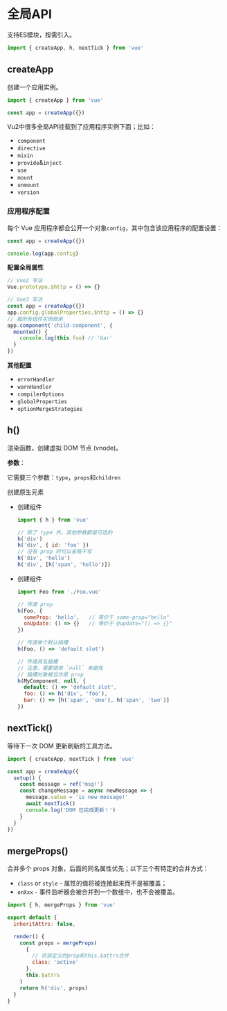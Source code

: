 # 全局API

支持ES模块，按需引入。

```js
import { createApp, h, nextTick } from 'vue'
```

## createApp

创建一个应用实例。

```js
import { createApp } from 'vue'

const app = createApp({})
```

Vu2中很多全局API挂载到了应用程序实例下面；比如：

- `component`
- `directive`
- `mixin`
- `provide`&`inject`
- `use`
- `mount`
- `unmount`
- `version`

### 应用程序配置

每个 Vue 应用程序都会公开一个对象`config`，其中包含该应用程序的配置设置：

```js
const app = createApp({})

console.log(app.config)
```

**配置全局属性**

```js
// Vue2 写法
Vue.prototype.$http = () => {}

// Vue3 写法
const app = createApp({})
app.config.globalProperties.$http = () => {}
// 被所有组件实例继承
app.component('child-component', {
  mounted() {
    console.log(this.foo) // 'bar'
  }
})
```

**其他配置**

- `errorHandler`
- `warnHandler`
- `compilerOptions`
- `globalProperties`
- `optionMergeStrategies`

## h()

渲染函数，创建虚拟 DOM 节点 (vnode)。

**参数**：

它需要三个参数：`type`，`props`和`children`

创建原生元素

- 创建组件

  ```js
  import { h } from 'vue'
  
  // 除了 type 外，其他参数都是可选的
  h('div')
  h('div', { id: 'foo' })
  // 没有 prop 时可以省略不写
  h('div', 'hello')
  h('div', [h('span', 'hello')])
  ```

- 创建组件

  ```js
  import Foo from './Foo.vue'
  
  // 传递 prop
  h(Foo, {
    someProp: 'hello',   // 等价于 some-prop="hello"
    onUpdate: () => {}   // 等价于 @update="() => {}"
  })
  
  // 传递单个默认插槽
  h(Foo, () => 'default slot')
  
  // 传递具名插槽
  // 注意，需要使用 `null` 来避免
  // 插槽对象被当作是 prop
  h(MyComponent, null, {
    default: () => 'default slot',
    foo: () => h('div', 'foo'),
    bar: () => [h('span', 'one'), h('span', 'two')]
  })
  ```

## nextTick()

等待下一次 DOM 更新刷新的工具方法。

```js
import { createApp, nextTick } from 'vue'

const app = createApp({
  setup() {
    const message = ref('msg!')
    const changeMessage = async newMessage => {
      message.value = 'is new message!'
      await nextTick()
      console.log('DOM 已完成更新！')
    }
  }
})
```

## mergeProps()

合并多个 props 对象，后面的同名属性优先；以下三个有特定的合并方式：

- `class` or `style` - 属性的值将被连接起来而不是被覆盖；
- `onXxx` - 事件监听器会被合并到一个数组中，也不会被覆盖。

```js
import { h, mergeProps } from 'vue'

export default {
  inheritAttrs: false,

  render() {
    const props = mergeProps(
      {
        // 将自定义的prop和this.$attrs合并
        class: 'active'
      },
      this.$attrs
    )
    return h('div', props)
  }
}
```

